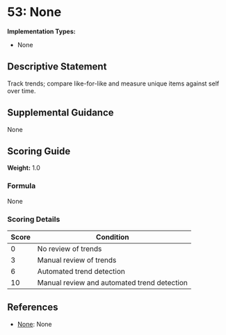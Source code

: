 # 53: None

**Implementation Types:**
- None

## Descriptive Statement

Track trends; compare like-for-like and measure unique items against self over time.

## Supplemental Guidance

None

## Scoring Guide

**Weight:** 1.0

### Formula

None

### Scoring Details

| Score | Condition |
| ----- | --------- |
| 0 | No review of trends |
| 3 | Manual review of trends |
| 6 | Automated trend detection |
| 10 | Manual review and automated trend detection |

## References

- [None](None): None

